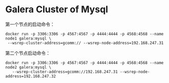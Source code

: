 # Galera Cluster of Mysql

第一个节点的启动命令：

```shell
docker run -p 3306:3306 -p 4567:4567 -p 4444:4444 -p 4568:4568 --name node1 galera:mysql \
 --wsrep-cluster-address=gcomm:// --wsrep-node-address=192.168.247.31
```

第二个节点启动命令：

```shell
docker run -p 3306:3306 -p 4567:4567 -p 4444:4444 -p 4568:4568 --name node2 galera:mysql \
   --wsrep-cluster-address=gcomm://192.168.247.31 --wsrep-node-address=192.168.247.32
```
